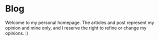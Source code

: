 # Blog
Welcome to my personal homepage. The articles and post represent my opinion and mine only, and I reserve the right to refine or change my opinions. :)
